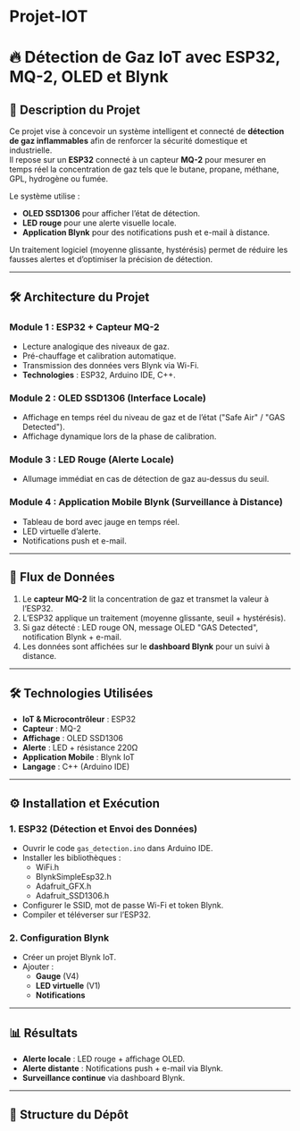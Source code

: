 # Projet-IOT
# 🔥 Détection de Gaz IoT avec ESP32, MQ-2, OLED et Blynk

## 📜 Description du Projet
Ce projet vise à concevoir un système intelligent et connecté de **détection de gaz inflammables** afin de renforcer la sécurité domestique et industrielle.  
Il repose sur un **ESP32** connecté à un capteur **MQ-2** pour mesurer en temps réel la concentration de gaz tels que le butane, propane, méthane, GPL, hydrogène ou fumée.  

Le système utilise :
- **OLED SSD1306** pour afficher l’état de détection.
- **LED rouge** pour une alerte visuelle locale.
- **Application Blynk** pour des notifications push et e-mail à distance.

Un traitement logiciel (moyenne glissante, hystérésis) permet de réduire les fausses alertes et d’optimiser la précision de détection.

---

## 🛠️ Architecture du Projet

### **Module 1 : ESP32 + Capteur MQ-2**
- Lecture analogique des niveaux de gaz.
- Pré-chauffage et calibration automatique.
- Transmission des données vers Blynk via Wi-Fi.
- **Technologies** : ESP32, Arduino IDE, C++.

### **Module 2 : OLED SSD1306 (Interface Locale)**
- Affichage en temps réel du niveau de gaz et de l’état ("Safe Air" / "GAS Detected").
- Affichage dynamique lors de la phase de calibration.

### **Module 3 : LED Rouge (Alerte Locale)**
- Allumage immédiat en cas de détection de gaz au-dessus du seuil.

### **Module 4 : Application Mobile Blynk (Surveillance à Distance)**
- Tableau de bord avec jauge en temps réel.
- LED virtuelle d’alerte.
- Notifications push et e-mail.

---

## 🔗 Flux de Données
1. Le **capteur MQ-2** lit la concentration de gaz et transmet la valeur à l’ESP32.
2. L’ESP32 applique un traitement (moyenne glissante, seuil + hystérésis).
3. Si gaz détecté : LED rouge ON, message OLED "GAS Detected", notification Blynk + e-mail.
4. Les données sont affichées sur le **dashboard Blynk** pour un suivi à distance.

---

## 🛠️ Technologies Utilisées
- **IoT & Microcontrôleur** : ESP32  
- **Capteur** : MQ-2  
- **Affichage** : OLED SSD1306  
- **Alerte** : LED + résistance 220Ω  
- **Application Mobile** : Blynk IoT  
- **Langage** : C++ (Arduino IDE)  

---

## ⚙️ Installation et Exécution

### **1. ESP32 (Détection et Envoi des Données)**
- Ouvrir le code `gas_detection.ino` dans Arduino IDE.
- Installer les bibliothèques :
  - WiFi.h
  - BlynkSimpleEsp32.h
  - Adafruit_GFX.h
  - Adafruit_SSD1306.h
- Configurer le SSID, mot de passe Wi-Fi et token Blynk.
- Compiler et téléverser sur l’ESP32.

### **2. Configuration Blynk**
- Créer un projet Blynk IoT.
- Ajouter :
  - **Gauge** (V4)
  - **LED virtuelle** (V1)
  - **Notifications**

---

## 📊 Résultats
- **Alerte locale** : LED rouge + affichage OLED.
- **Alerte distante** : Notifications push + e-mail via Blynk.
- **Surveillance continue** via dashboard Blynk.

---

## 📂 Structure du Dépôt



